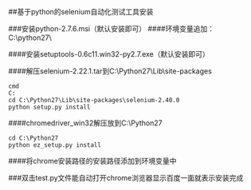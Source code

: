 ##基于python的selenium自动化测试工具安装

###安装python-2.7.6.msi（默认安装即可）
####环境变量追加：
	C:\python27\

####安装setuptools-0.6c11.win32-py2.7.exe（默认安装即可）

####解压selenium-2.22.1.tar到C:\Python27\Lib\site-packages

	cmd
	C:
	cd C:\Python27\Lib\site-packages\selenium-2.40.0
	python setup.py install

####chromedriver_win32解压放到C:\Python27

	cd C:\Python27
	python ez_setup.py install

####将chrome安装路径的安装路径添加到环境变量中


###双击test.py文件能自动打开chrome浏览器显示百度一面就表示安装完成


